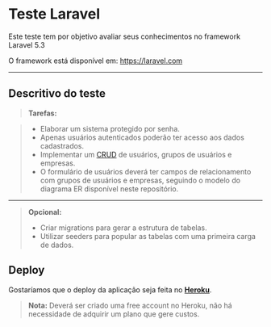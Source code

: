 Teste Laravel
===================


Este teste tem por objetivo avaliar seus conhecimentos no framework Laravel 5.3

O framework está disponível em: https://laravel.com

----------


Descritivo do teste
-------------


> **Tarefas:**

> - Elaborar um sistema protegido por senha. 
> - Apenas usuários autenticados poderão ter acesso aos dados cadastrados.
> - Implementar um [CRUD](https://en.wikipedia.org/wiki/Create,_read,_update_and_delete) de usuários, grupos de usuários e empresas.
> - O formulário de usuários deverá ter campos de relacionamento com grupos de usuários e empresas, seguindo o modelo do diagrama ER disponível neste repositório. 

----------


>**Opcional:**
> - Criar migrations para gerar a estrutura de tabelas.
>  - Utilizar seeders para popular as tabelas com uma primeira carga de dados. 

<i class="icon-folder-open"></i>Deploy
-------------

Gostaríamos que o deploy da aplicação seja feita no <i class="icon-upload"></i> **[Heroku](https://www.heroku.com/)**. 

> **Nota:** Deverá ser criado uma free account no Heroku, não há necessidade de adquirir um plano que gere custos.
